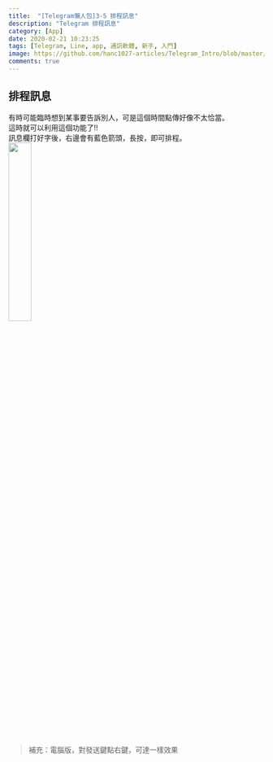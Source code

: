 ```yaml
---
title:  "[Telegram懶人包]3-5 排程訊息"
description: "Telegram 排程訊息"
category: [App]
date: 2020-02-21 10:23:25
tags: [Telegram, Line, app, 通訊軟體, 新手, 入門]
image: https://github.com/hanc1027-articles/Telegram_Intro/blob/master/Ep2%E7%A7%81%E8%A8%8A%E7%AF%87/assets/3_5_time_message.gif?raw=true
comments: true
---
```

## 排程訊息
有時可能臨時想到某事要告訴別人，可是這個時間點傳好像不太恰當。  
這時就可以利用這個功能了!!  
訊息欄打好字後，右邊會有藍色箭頭，長按，即可排程。  
<img src="https://github.com/hanc1027-articles/Telegram_Intro/blob/master/Ep2%E7%A7%81%E8%A8%8A%E7%AF%87/assets/3_5_time_message.gif?raw=true" width="30%" /> <br>

> 補充：電腦版，對發送鍵點右鍵，可達一樣效果


